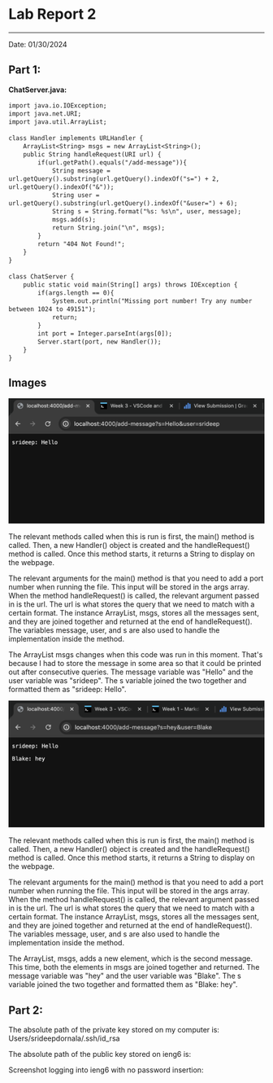 # Lab Report 2
---
Date: 01/30/2024

## Part 1:

**ChatServer.java:**

    import java.io.IOException;
    import java.net.URI;
    import java.util.ArrayList;

    class Handler implements URLHandler {
    	ArrayList<String> msgs = new ArrayList<String>();
        public String handleRequest(URI url) {
            if(url.getPath().equals("/add-message")){
                String message = url.getQuery().substring(url.getQuery().indexOf("s=") + 2, url.getQuery().indexOf("&"));
                String user = url.getQuery().substring(url.getQuery().indexOf("&user=") + 6);
                String s = String.format("%s: %s\n", user, message);
                msgs.add(s);
                return String.join("\n", msgs);
            }
            return "404 Not Found!";
        }
    }

    class ChatServer {
        public static void main(String[] args) throws IOException {
            if(args.length == 0){
                System.out.println("Missing port number! Try any number between 1024 to 49151");
                return;
            }
            int port = Integer.parseInt(args[0]);
            Server.start(port, new Handler());
        }
    }

## Images

![alt_text](image1.png)

The relevant methods called when this is run is first, the main() method is called. Then, a new Handler() object is created and the handleRequest() method is called. Once this method starts, it returns a String to display on the webpage.

The relevant arguments for the main() method is that you need to add a port number when running the file. This input will be stored in the args array. When the method handleRequest() is called, the relevant argument passed in is the url. The url is what stores the query that we need to match with a certain format. The instance ArrayList, msgs, stores all the messages sent, and they are joined together and returned at the end of handleRequest(). The variables message, user, and s are also used to handle the implementation inside the method.

The ArrayList msgs changes when this code was run in this moment. That's because I had to store the message in some area so that it could be printed out after consecutive queries. The message variable was "Hello" and the user variable was "srideep". The s variable joined the two together and formatted them as "srideep: Hello".

![alt_text](image.png)

The relevant methods called when this is run is first, the main() method is called. Then, a new Handler() object is created and the handleRequest() method is called. Once this method starts, it returns a String to display on the webpage.

The relevant arguments for the main() method is that you need to add a port number when running the file. This input will be stored in the args array. When the method handleRequest() is called, the relevant argument passed in is the url. The url is what stores the query that we need to match with a certain format. The instance ArrayList, msgs, stores all the messages sent, and they are joined together and returned at the end of handleRequest(). The variables message, user, and s are also used to handle the implementation inside the method.

The ArrayList, msgs, adds a new element, which is the second message. This time, both the elements in msgs are joined together and returned. The message variable was "hey" and the user variable was "Blake". The s variable joined the two together and formatted them as "Blake: hey".

## Part 2:

The absolute path of the private key stored on my computer is: Users/srideepdornala/.ssh/id_rsa

The absolute path of the public key stored on ieng6 is: 

Screenshot logging into ieng6 with no password insertion:
